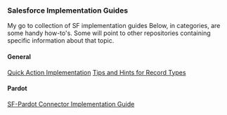 ### Salesforce Implementation Guides
My go to collection of SF implementation guides
Below, in categories, are some handy how-to's.  Some will point to other repositories containing specific information about that topic.

#### General
[Quick Action Implementation](https://resources.docs.salesforce.com/208/latest/en-us/sfdc/pdf/actions_impl_guide.pdf)
[Tips and Hints for Record Types](https://resources.docs.salesforce.com/202/latest/en-us/sfdc/pdf/salesforce_recordtypes_cheatsheet.pdf)


#### Pardot
[SF-Pardot Connector Implementation Guide](https://resources.docs.salesforce.com/latest/latest/en-us/sfdc/pdf/pardot_sf_connector_setup_implementation_guide.pdf)

